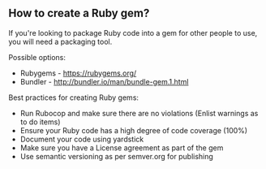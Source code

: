## How to create a Ruby gem?

If you're looking to package Ruby code into a gem for other people to use, you will need a packaging tool.

Possible options:
* Rubygems  - https://rubygems.org/
* Bundler - http://bundler.io/man/bundle-gem.1.html

Best practices for creating Ruby gems:
* Run Rubocop and make sure there are no violations (Enlist warnings as to do items)
* Ensure your Ruby code has a high degree of code coverage (100%)
* Document your code using yardstick
* Make sure you have a License agreement as part of the gem
* Use semantic versioning as per semver.org for publishing
